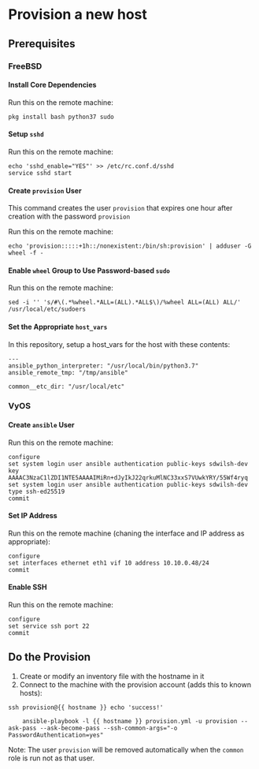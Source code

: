 # Provision a new host

## Prerequisites

### FreeBSD

#### Install Core Dependencies

Run this on the remote machine:
```
pkg install bash python37 sudo
```

#### Setup `sshd`

Run this on the remote machine:
```
echo 'sshd_enable="YES"' >> /etc/rc.conf.d/sshd
service sshd start
```

#### Create `provision` User

This command creates the user `provision` that expires one hour after creation with the password `provision`

Run this on the remote machine:
```
echo 'provision:::::+1h::/nonexistent:/bin/sh:provision' | adduser -G wheel -f - 
```

#### Enable `wheel` Group to Use Password-based `sudo`

Run this on the remote machine:
```
sed -i '' 's/#\(.*%wheel.*ALL=(ALL).*ALL$\)/%wheel ALL=(ALL) ALL/' /usr/local/etc/sudoers
```

#### Set the Appropriate `host_vars`

In this repository, setup a host_vars for the host with these contents:
```
---
ansible_python_interpreter: "/usr/local/bin/python3.7"
ansible_remote_tmp: "/tmp/ansible"

common__etc_dir: "/usr/local/etc"
```

### VyOS

#### Create `ansible` User

Run this on the remote machine:
```
configure
set system login user ansible authentication public-keys sdwilsh-dev key AAAAC3NzaC1lZDI1NTE5AAAAIMiRn+dJyIkJ22qrkuMlNC33xxS7VUwkYRY/55Wf4ryq
set system login user ansible authentication public-keys sdwilsh-dev type ssh-ed25519
commit
```

#### Set IP Address

Run this on the remote machine (chaning the interface and IP address as appropriate):
```
configure
set interfaces ethernet eth1 vif 10 address 10.10.0.48/24
commit
```

#### Enable SSH

Run this on the remote machine:
```
configure
set service ssh port 22
commit
```

## Do the Provision

1) Create or modify an inventory file with the hostname in it
2) Connect to the machine with the provision account (adds this to known hosts):

```
ssh provision@{{ hostname }} echo 'success!'
```

```
    ansible-playbook -l {{ hostname }} provision.yml -u provision --ask-pass --ask-become-pass --ssh-common-args="-o PasswordAuthentication=yes"
```

Note: The user `provision` will be removed automatically when the `common` role is run not as that user.
